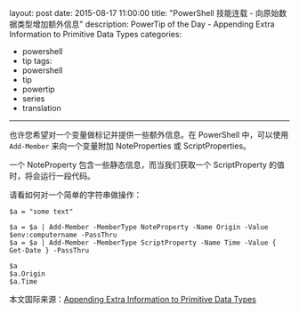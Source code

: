 ﻿layout: post
date: 2015-08-17 11:00:00
title: "PowerShell 技能连载 - 向原始数据类型增加额外信息"
description: PowerTip of the Day - Appending Extra Information to Primitive Data Types
categories:
- powershell
- tip
tags:
- powershell
- tip
- powertip
- series
- translation
---
也许您希望对一个变量做标记并提供一些额外信息。在 PowerShell 中，可以使用 `Add-Member` 来向一个变量附加 NoteProperties 或 ScriptProperties。

一个 NoteProperty 包含一些静态信息，而当我们获取一个 ScriptProperty 的值时，将会运行一段代码。

请看如何对一个简单的字符串做操作：

    $a = "some text"
    
    $a = $a | Add-Member -MemberType NoteProperty -Name Origin -Value $env:computername -PassThru
    $a = $a | Add-Member -MemberType ScriptProperty -Name Time -Value { Get-Date } -PassThru
    
    $a
    $a.Origin
    $a.Time

<!--more-->
本文国际来源：[Appending Extra Information to Primitive Data Types](http://community.idera.com/powershell/powertips/b/tips/posts/appending-extra-information-to-primitive-data-types)
